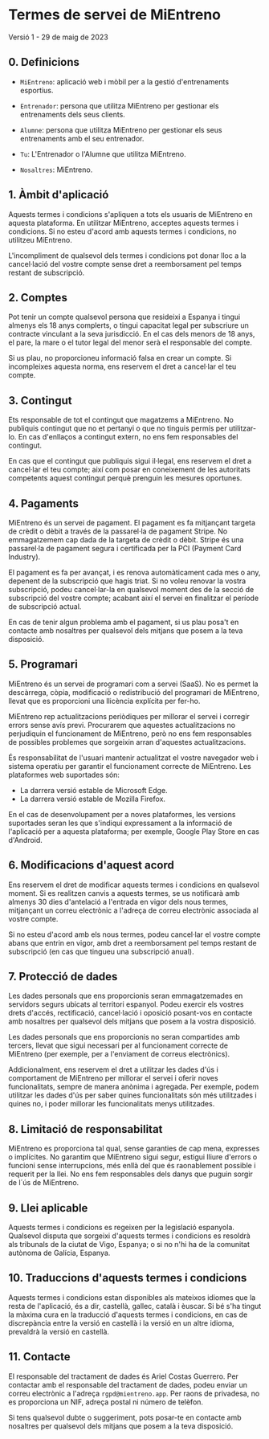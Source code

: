 # Termes de servei de MiEntreno

Versió 1 - 29 de maig de 2023

## 0. Definicions

- `MiEntreno`: aplicació web i mòbil per a la gestió d'entrenaments esportius.

- `Entrenador`: persona que utilitza MiEntreno per gestionar els entrenaments dels seus clients.

- `Alumne`: persona que utilitza MiEntreno per gestionar els seus entrenaments amb el seu entrenador.

- `Tu`: L'Entrenador o l'Alumne que utilitza MiEntreno.

- `Nosaltres`: MiEntreno.

## 1. Àmbit d'aplicació

Aquests termes i condicions s'apliquen a tots els usuaris de MiEntreno en aquesta plataforma. En utilitzar MiEntreno, acceptes aquests termes i condicions. Si no esteu d'acord amb aquests termes i condicions, no utilitzeu MiEntreno.

L'incompliment de qualsevol dels termes i condicions pot donar lloc a la cancel·lació del vostre compte sense dret a reemborsament pel temps restant de subscripció.

## 2. Comptes

Pot tenir un compte qualsevol persona que resideixi a Espanya i tingui almenys els 18 anys complerts, o tingui capacitat legal per subscriure un contracte vinculant a la seva jurisdicció. En el cas dels menors de 18 anys, el pare, la mare o el tutor legal del menor serà el responsable del compte.

Si us plau, no proporcioneu informació falsa en crear un compte. Si incompleixes aquesta norma, ens reservem el dret a cancel·lar el teu compte.

## 3. Contingut

Ets responsable de tot el contingut que magatzems a MiEntreno. No publiquis contingut que no et pertanyi o que no tinguis permís per utilitzar-lo. En cas d'enllaços a contingut extern, no ens fem responsables del contingut.

En cas que el contingut que publiquis sigui il·legal, ens reservem el dret a cancel·lar el teu compte; així com posar en coneixement de les autoritats competents aquest contingut perquè prenguin les mesures oportunes.

## 4. Pagaments

MiEntreno és un servei de pagament. El pagament es fa mitjançant targeta de crèdit o dèbit a través de la passarel·la de pagament Stripe. No emmagatzemem cap dada de la targeta de crèdit o dèbit. Stripe és una passarel·la de pagament segura i certificada per la PCI (Payment Card Industry).

El pagament es fa per avançat, i es renova automàticament cada mes o any, depenent de la subscripció que hagis triat. Si no voleu renovar la vostra subscripció, podeu cancel·lar-la en qualsevol moment des de la secció de subscripció del vostre compte; acabant així el servei en finalitzar el període de subscripció actual.

En cas de tenir algun problema amb el pagament, si us plau posa't en contacte amb nosaltres per qualsevol dels mitjans que posem a la teva disposició.

## 5. Programari

MiEntreno és un servei de programari com a servei (SaaS). No es permet la descàrrega, còpia, modificació o redistribució del programari de MiEntreno, llevat que es proporcioni una llicència explícita per fer-ho.

MiEntreno rep actualitzacions periòdiques per millorar el servei i corregir errors sense avís previ. Procurarem que aquestes actualitzacions no perjudiquin el funcionament de MiEntreno, però no ens fem responsables de possibles problemes que sorgeixin arran d'aquestes actualitzacions.

És responsabilitat de l'usuari mantenir actualitzat el vostre navegador web i sistema operatiu per garantir el funcionament correcte de MiEntreno. Les plataformes web suportades són:

- La darrera versió estable de Microsoft Edge.
- La darrera versió estable de Mozilla Firefox.

En el cas de desenvolupament per a noves plataformes, les versions suportades seran les que s'indiqui expressament a la informació de l'aplicació per a aquesta plataforma; per exemple, Google Play Store en cas d'Android.

## 6. Modificacions d'aquest acord

Ens reservem el dret de modificar aquests termes i condicions en qualsevol moment. Si es realitzen canvis a aquests termes, se us notificarà amb almenys 30 dies d'antelació a l'entrada en vigor dels nous termes, mitjançant un correu electrònic a l'adreça de correu electrònic associada al vostre compte.

Si no esteu d'acord amb els nous termes, podeu cancel·lar el vostre compte abans que entrin en vigor, amb dret a reemborsament pel temps restant de subscripció (en cas que tingueu una subscripció anual).

## 7. Protecció de dades

Les dades personals que ens proporcionis seran emmagatzemades en servidors segurs ubicats al territori espanyol. Podeu exercir els vostres drets d'accés, rectificació, cancel·lació i oposició posant-vos en contacte amb nosaltres per qualsevol dels mitjans que posem a la vostra disposició.

Les dades personals que ens proporcionis no seran compartides amb tercers, llevat que sigui necessari per al funcionament correcte de MiEntreno (per exemple, per a l'enviament de correus electrònics).

Addicionalment, ens reservem el dret a utilitzar les dades d'ús i comportament de MiEntreno per millorar el servei i oferir noves funcionalitats, sempre de manera anònima i agregada. Per exemple, podem utilitzar les dades d'ús per saber quines funcionalitats són més utilitzades i quines no, i poder millorar les funcionalitats menys utilitzades.

## 8. Limitació de responsabilitat

MiEntreno es proporciona tal qual, sense garanties de cap mena, expresses o implícites. No garantim que MiEntreno sigui segur, estigui lliure d'errors o funcioni sense interrupcions, més enllà del que és raonablement possible i requerit per la llei. No ens fem responsables dels danys que puguin sorgir de l´ús de MiEntreno.

## 9. Llei aplicable

Aquests termes i condicions es regeixen per la legislació espanyola. Qualsevol disputa que sorgeixi d'aquests termes i condicions es resoldrà als tribunals de la ciutat de Vigo, Espanya; o si no n'hi ha de la comunitat autònoma de Galícia, Espanya.

## 10. Traduccions d'aquests termes i condicions

Aquests termes i condicions estan disponibles als mateixos idiomes que la resta de l'aplicació, és a dir, castellà, gallec, català i èuscar. Si bé s'ha tingut la màxima cura en la traducció d'aquests termes i condicions, en cas de discrepància entre la versió en castellà i la versió en un altre idioma, prevaldrà la versió en castellà.

## 11. Contacte

El responsable del tractament de dades és Ariel Costas Guerrero. Per contactar amb el responsable del tractament de dades, podeu enviar un correu electrònic a l'adreça `rgpd@mientreno.app`. Per raons de privadesa, no es proporciona un NIF, adreça postal ni número de telèfon.

Si tens qualsevol dubte o suggeriment, pots posar-te en contacte amb nosaltres per qualsevol dels mitjans que posem a la teva disposició.

